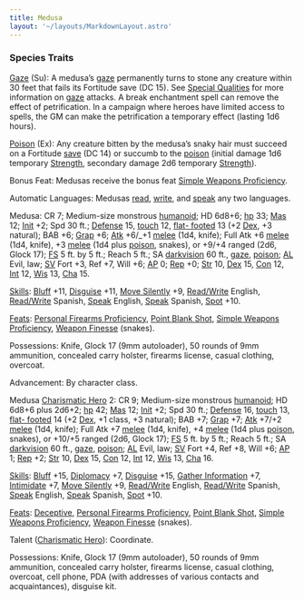 ```yaml
---
title: Medusa
layout: '~/layouts/MarkdownLayout.astro'
---
```

### Species Traits

[Gaze](/modern.d20.srd/special.abilities/gaze) (Su): A medusa’s
[gaze](/modern.d20.srd/special.abilities/gaze) permanently turns to stone any
creature within 30 feet that fails its Fortitude save (DC 15). See [Special Qualities](/modern.d20.srd/creatures/creature.overview) for more information
on [gaze](/modern.d20.srd/special.abilities/gaze) attacks. A break enchantment
spell can remove the effect of petrification. In a campaign where heroes have
limited access to spells, the GM can make the petrification a temporary effect
(lasting 1d6 hours).

[Poison](/modern.d20.srd/special.abilities/poison) (Ex): Any creature bitten
by the medusa’s snaky hair must succeed on a Fortitude
[save](/modern.d20.srd/basics/saving.throws) (DC 14) or succumb to the
[poison](/modern.d20.srd/special.abilities/poison) (initial damage 1d6
temporary [Strength](/modern.d20.srd/basics/ability.scores), secondary damage
2d6 temporary [Strength](/modern.d20.srd/basics/ability.scores)).

Bonus Feat: Medusas receive the bonus feat [Simple Weapons Proficiency](/modern.d20.srd/feats/simple.weapons.proficiency).

Automatic Languages: Medusas
[read](/modern.d20.srd/skills/read.write.language),
[write](/modern.d20.srd/skills/read.write.language), and
[speak](/modern.d20.srd/skills/speak.language) any two languages.

Medusa: CR 7; Medium-size monstrous
[humanoid](/modern.d20.srd/creature.types/humanoid); HD 6d8+6;
[hp](/modern.d20.srd/combat/hit.points) 33;
[Mas](/modern.d20.srd/creatures/creature.overview) 12;
[Init](/modern.d20.srd/combat/initiative) +2; Spd 30 ft.;
[Defense](/modern.d20.srd/combat/defense) 15,
[touch](/modern.d20.srd/combat/attack.actions) 12, [flat- footed](/modern.d20.srd/combat/surprise) 13 (+2
[Dex](/modern.d20.srd/basics/ability.scores), +3 natural); BAB +6;
[Grap](/modern.d20.srd/combat/grapple) +6;
[Atk](/modern.d20.srd/combat/attack.roll) +6/_+1
[melee](/modern.d20.srd/combat/attack.roll) (1d4, knife); Full Atk +6
[melee](/modern.d20.srd/combat/attack.roll) (1d4, knife), +3
[melee](/modern.d20.srd/combat/attack.roll) (1d4 plus
[poison](/modern.d20.srd/special.abilities/poison), snakes), or +9/+4 ranged
(2d6, Glock 17); [FS](/modern.d20.srd/creatures/creature.overview) 5 ft. by 5
ft.; Reach 5 ft.; SA
[darkvision](/modern.d20.srd/special.abilities/darkvision) 60 ft.,
[gaze](/modern.d20.srd/special.abilities/gaze),
[poison](/modern.d20.srd/special.abilities/poison);
[AL](/modern.d20.srd/basics/allegiances) Evil, law;
[SV](/modern.d20.srd/basics/saving.throws) Fort +3, Ref +7, Will +6;
[AP](/modern.d20.srd/creatures/creature.overview) 0;
[Rep](/modern.d20.srd/creatures/creature.overview) +0;
[Str](/modern.d20.srd/basics/ability.scores) 10,
[Dex](/modern.d20.srd/basics/ability.scores) 15,
[Con](/modern.d20.srd/basics/ability.scores) 12,
[Int](/modern.d20.srd/basics/ability.scores) 12,
[Wis](/modern.d20.srd/basics/ability.scores) 13,
[Cha](/modern.d20.srd/basics/ability.scores) 15.

[Skills](/modern.d20.srd/skills): [Bluff](/modern.d20.srd/skills/bluff) +11,
[Disguise](/modern.d20.srd/skills/disguise) +11, [Move Silently](/modern.d20.srd/skills/move.silently) +9,
[Read/Write](/modern.d20.srd/skills/read.write.language) English,
[Read/Write](/modern.d20.srd/skills/read.write.language) Spanish,
[Speak](/modern.d20.srd/skills/speak.language) English,
[Speak](/modern.d20.srd/skills/speak.language) Spanish,
[Spot](/modern.d20.srd/skills/spot) +10.

[Feats](/modern.d20.srd/feats): [Personal Firearms Proficiency](/modern.d20.srd/feats/personal.firearms.proficiency), [Point Blank Shot](/modern.d20.srd/feats/point.blank.shot), [Simple Weapons Proficiency](/modern.d20.srd/feats/simple.weapons.proficiency), [Weapon Finesse](/modern.d20.srd/feats/weapon.finesse) (snakes).

Possessions: Knife, Glock 17 (9mm autoloader), 50 rounds of 9mm ammunition,
concealed carry holster, firearms license, casual clothing, overcoat.

Advancement: By character class.

Medusa [Charismatic Hero](/modern.d20.srd/classes/basic/charismatic.hero) 2:
CR 9; Medium-size monstrous
[humanoid](/modern.d20.srd/creature.types/humanoid); HD 6d8+6 plus 2d6+2;
[hp](/modern.d20.srd/combat/hit.points) 42;
[Mas](/modern.d20.srd/creatures/creature.overview) 12;
[Init](/modern.d20.srd/combat/initiative) +2; Spd 30 ft.;
[Defense](/modern.d20.srd/combat/defense) 16,
[touch](/modern.d20.srd/combat/attack.actions) 13, [flat- footed](/modern.d20.srd/combat/surprise) 14 (+2
[Dex](/modern.d20.srd/basics/ability.scores), +1 class, +3 natural); BAB +7;
[Grap](/modern.d20.srd/combat/grapple) +7;
[Atk](/modern.d20.srd/combat/attack.roll) +7/+2
[melee](/modern.d20.srd/combat/attack.roll) (1d4, knife); Full Atk +7
[melee](/modern.d20.srd/combat/attack.roll) (1d4, knife), +4
[melee](/modern.d20.srd/combat/attack.roll) (1d4 plus
[poison](/modern.d20.srd/special.abilities/poison), snakes), or +10/+5 ranged
(2d6, Glock 17); [FS](/modern.d20.srd/creatures/creature.overview) 5 ft. by 5
ft.; Reach 5 ft.; SA
[darkvision](/modern.d20.srd/special.abilities/darkvision) 60 ft.,
[gaze](/modern.d20.srd/special.abilities/gaze),
[poison](/modern.d20.srd/special.abilities/poison);
[AL](/modern.d20.srd/basics/allegiances) Evil, law;
[SV](/modern.d20.srd/basics/saving.throws) Fort +4, Ref +8, Will +6;
[AP](/modern.d20.srd/creatures/creature.overview) 1;
[Rep](/modern.d20.srd/creatures/creature.overview) +2;
[Str](/modern.d20.srd/basics/ability.scores) 10,
[Dex](/modern.d20.srd/basics/ability.scores) 15,
[Con](/modern.d20.srd/basics/ability.scores) 12,
[Int](/modern.d20.srd/basics/ability.scores) 12,
[Wis](/modern.d20.srd/basics/ability.scores) 13,
[Cha](/modern.d20.srd/basics/ability.scores) 16.

[Skills](/modern.d20.srd/skills): [Bluff](/modern.d20.srd/skills/bluff) +15,
[Diplomacy](/modern.d20.srd/skills/diplomacy) +7,
[Disguise](/modern.d20.srd/skills/disguise) +15, [Gather Information](/modern.d20.srd/skills/gather.information) +7,
[Intimidate](/modern.d20.srd/skills/intimidate) +7, [Move Silently](/modern.d20.srd/skills/move.silently) +9,
[Read/Write](/modern.d20.srd/skills/read.write.language) English,
[Read/Write](/modern.d20.srd/skills/read.write.language) Spanish,
[Speak](/modern.d20.srd/skills/speak.language) English,
[Speak](/modern.d20.srd/skills/speak.language) Spanish,
[Spot](/modern.d20.srd/skills/spot) +10.

[Feats](/modern.d20.srd/feats): [Deceptive](/modern.d20.srd/feats/deceptive),
[Personal Firearms Proficiency](/modern.d20.srd/feats/personal.firearms.proficiency), [Point Blank Shot](/modern.d20.srd/feats/point.blank.shot), [Simple Weapons Proficiency](/modern.d20.srd/feats/simple.weapons.proficiency), [Weapon Finesse](/modern.d20.srd/feats/weapon.finesse) (snakes).

Talent ([Charismatic Hero](/modern.d20.srd/classes/basic/charismatic.hero)):
Coordinate.

Possessions: Knife, Glock 17 (9mm autoloader), 50 rounds of 9mm ammunition,
concealed carry holster, firearms license, casual clothing, overcoat, cell
phone, PDA (with addresses of various contacts and acquaintances), disguise
kit.

